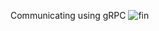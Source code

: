 Communicating using gRPC
![fin](https://github.com/siddharth-droid/TinyThreads/assets/73477387/108e22aa-44c6-4d78-8167-b4febdb79c7a)
